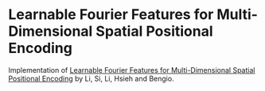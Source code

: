# Learnable Fourier Features for Multi-Dimensional Spatial Positional Encoding

Implementation of [Learnable Fourier Features for Multi-Dimensional Spatial Positional Encoding](https://arxiv.org/abs/2106.02795) by Li, Si, Li, Hsieh and Bengio.
